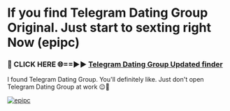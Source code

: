 # If you find Telegram Dating Group Original. Just start to sexting right Now (epipc)

<h3>🔴 CLICK HERE 🌐==►► <a href="https://tinyurl.com/mtbk5fxa" rel="nofollow">Telegram Dating Group Updated finder</a></h3>

I found Telegram Dating Group. You'll definitely like. Just don't open Telegram Dating Group at work 😉💬

[![epipc](https://i.imgur.com/Q8WKrnY.jpeg)](https://tinyurl.com/mtbk5fxa)
